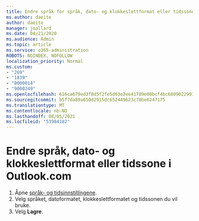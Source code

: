 ```yaml
---
title: Endre språk for språk, dato- og klokkeslettformat eller tidssone i Outlook.com
ms.author: daeite
author: daeite
manager: joallard
ms.date: 04/21/2020
ms.audience: Admin
ms.topic: article
ms.service: o365-administration
ROBOTS: NOINDEX, NOFOLLOW
localization_priority: Normal
ms.custom:
- "269"
- "1839"
- "8000014"
- "9000249"
ms.openlocfilehash: 616ca679ed3f8d5f2fe5d63e2ee41789e08bcf4bc6809022991d1ede02d8cb49
ms.sourcegitcommit: b5f7da89a650d2915dc652449623c78be6247175
ms.translationtype: MT
ms.contentlocale: nb-NO
ms.lasthandoff: 08/05/2021
ms.locfileid: "53984182"
---
```

# <a name="change-your-language-date-and-time-format-or-time-zone-in-outlookcom"></a>Endre språk, dato- og klokkeslettformat eller tidssone i Outlook.com

1. Åpne [språk- og tidsinnstillingene](https://go.microsoft.com/fwlink/?linkid=2085505).
1. Velg språket, datoformatet, klokkeslettformatet og tidssonen du vil bruke.
1. Velg **Lagre**.